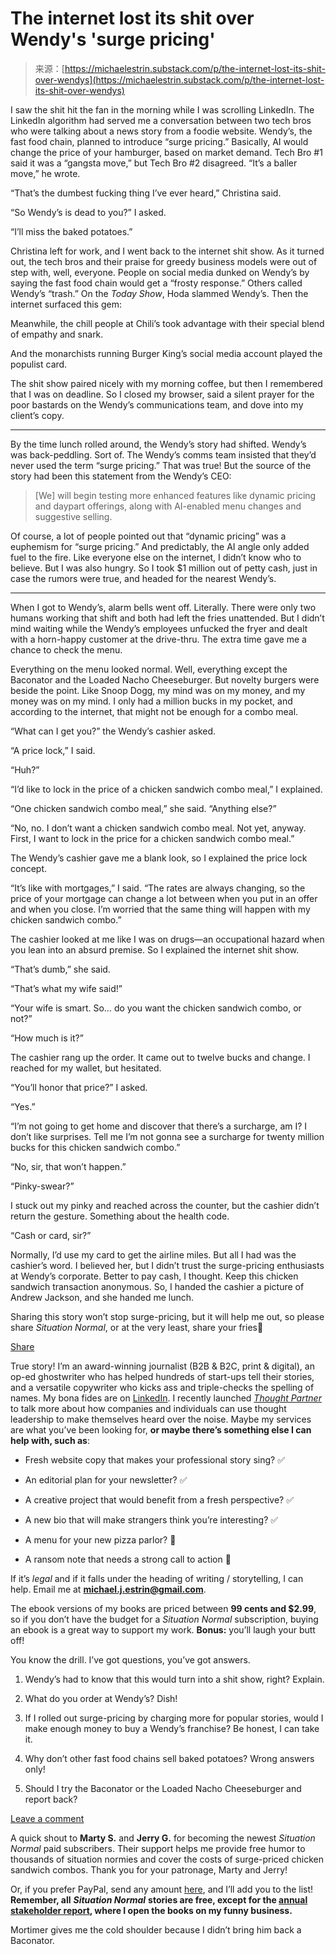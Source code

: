 <!--yml
category: 未分类
date: 2024-05-27 14:33:19
-->

# The internet lost its shit over Wendy's 'surge pricing'

> 来源：[https://michaelestrin.substack.com/p/the-internet-lost-its-shit-over-wendys](https://michaelestrin.substack.com/p/the-internet-lost-its-shit-over-wendys)

I saw the shit hit the fan in the morning while I was scrolling LinkedIn. The LinkedIn algorithm had served me a conversation between two tech bros who were talking about a news story from a foodie website. Wendy’s, the fast food chain, planned to introduce “surge pricing.” Basically, AI would change the price of your hamburger, based on market demand. Tech Bro #1 said it was a “gangsta move,” but Tech Bro #2 disagreed. “It’s a baller move,” he wrote.

“That’s the dumbest fucking thing I’ve ever heard,” Christina said.

“So Wendy’s is dead to you?” I asked.

“I’ll miss the baked potatoes.”

Christina left for work, and I went back to the internet shit show. As it turned out, the tech bros and their praise for greedy business models were out of step with, well, everyone. People on social media dunked on Wendy’s by saying the fast food chain would get a “frosty response.” Others called Wendy’s “trash.” On the *Today Show*, Hoda slammed Wendy’s. Then the internet surfaced this gem:

Meanwhile, the chill people at Chili’s took advantage with their special blend of empathy and snark.

And the monarchists running Burger King’s social media account played the populist card.

The shit show paired nicely with my morning coffee, but then I remembered that I was on deadline. So I closed my browser, said a silent prayer for the poor bastards on the Wendy’s communications team, and dove into my client’s copy.

* * *

By the time lunch rolled around, the Wendy’s story had shifted. Wendy’s was back-peddling. Sort of. The Wendy’s comms team insisted that they’d never used the term “surge pricing.” That was true! But the source of the story had been this statement from the Wendy’s CEO:

> [We] will begin testing more enhanced features like dynamic pricing and daypart offerings, along with AI-enabled menu changes and suggestive selling.

Of course, a lot of people pointed out that “dynamic pricing” was a euphemism for “surge pricing.” And predictably, the AI angle only added fuel to the fire. Like everyone else on the internet, I didn’t know who to believe. But I was also hungry. So I took $1 million out of petty cash, just in case the rumors were true, and headed for the nearest Wendy’s.

* * *

When I got to Wendy’s, alarm bells went off. Literally. There were only two humans working that shift and both had left the fries unattended. But I didn’t mind waiting while the Wendy’s employees unfucked the fryer and dealt with a horn-happy customer at the drive-thru. The extra time gave me a chance to check the menu.

Everything on the menu looked normal. Well, everything except the Baconator and the Loaded Nacho Cheeseburger. But novelty burgers were beside the point. Like Snoop Dogg, my mind was on my money, and my money was on my mind. I only had a million bucks in my pocket, and according to the internet, that might not be enough for a combo meal.

“What can I get you?” the Wendy’s cashier asked.

“A price lock,” I said.

“Huh?”

“I’d like to lock in the price of a chicken sandwich combo meal,” I explained.

“One chicken sandwich combo meal,” she said. “Anything else?”

“No, no. I don’t want a chicken sandwich combo meal. Not yet, anyway. First, I want to lock in the price for a chicken sandwich combo meal.”

The Wendy’s cashier gave me a blank look, so I explained the price lock concept.

“It’s like with mortgages,” I said. “The rates are always changing, so the price of your mortgage can change a lot between when you put in an offer and when you close. I’m worried that the same thing will happen with my chicken sandwich combo.”

The cashier looked at me like I was on drugs—an occupational hazard when you lean into an absurd premise. So I explained the internet shit show.

“That’s dumb,” she said.

“That’s what my wife said!”

“Your wife is smart. So… do you want the chicken sandwich combo, or not?”

“How much is it?”

The cashier rang up the order. It came out to twelve bucks and change. I reached for my wallet, but hesitated.

“You’ll honor that price?” I asked.

“Yes.”

“I’m not going to get home and discover that there’s a surcharge, am I? I don’t like surprises. Tell me I’m not gonna see a surcharge for twenty million bucks for this chicken sandwich combo.”

“No, sir, that won’t happen.”

“Pinky-swear?”

I stuck out my pinky and reached across the counter, but the cashier didn’t return the gesture. Something about the health code.

“Cash or card, sir?”

Normally, I’d use my card to get the airline miles. But all I had was the cashier’s word. I believed her, but I didn’t trust the surge-pricing enthusiasts at Wendy’s corporate. Better to pay cash, I thought. Keep this chicken sandwich transaction anonymous. So, I handed the cashier a picture of Andrew Jackson, and she handed me lunch.

Sharing this story won’t stop surge-pricing, but it will help me out, so please share *Situation Normal*, or at the very least, share your fries🍟

[Share](https://michaelestrin.substack.com/p/the-internet-lost-its-shit-over-wendys?utm_source=substack&utm_medium=email&utm_content=share&action=share)

True story! I’m an award-winning journalist (B2B & B2C, print & digital), an op-ed ghostwriter who has helped hundreds of start-ups tell their stories, and a versatile copywriter who kicks ass and triple-checks the spelling of names. My bona fides are on [LinkedIn](https://www.linkedin.com/in/michael-estrin-3a50639/). I recently launched *[Thought Partner](https://thoughtpartner.substack.com/)* to talk more about how companies and individuals can use thought leadership to make themselves heard over the noise. Maybe my services are what you’ve been looking for, **or maybe there’s something else I can help with, such as**:

*   Fresh website copy that makes your professional story sing? ✅

*   An editorial plan for your newsletter? ✅

*   A creative project that would benefit from a fresh perspective? ✅

*   A new bio that will make strangers think you’re interesting? ✅

*   A menu for your new pizza parlor? 🍕

*   A ransom note that needs a strong call to action 🚫

If it’s *legal* and if it falls under the heading of writing / storytelling, I can help. Email me at **michael.j.estrin@gmail.com**.

The ebook versions of my books are priced between **99 cents and $2.99**, so if you don’t have the budget for a *Situation Normal* subscription, buying an ebook is a great way to support my work. **Bonus:** you’ll laugh your butt off!

You know the drill. I’ve got questions, you’ve got answers.

1.  Wendy’s had to know that this would turn into a shit show, right? Explain.

2.  What do you order at Wendy’s? Dish!

3.  If I rolled out surge-pricing by charging more for popular stories, would I make enough money to buy a Wendy’s franchise? Be honest, I can take it.

4.  Why don’t other fast food chains sell baked potatoes? Wrong answers only!

5.  Should I try the Baconator or the Loaded Nacho Cheeseburger and report back?

[Leave a comment](https://michaelestrin.substack.com/p/the-internet-lost-its-shit-over-wendys/comments)

A quick shout to **Marty S.** and **Jerry G.** for becoming the newest *Situation Normal* paid subscribers. Their support helps me provide free humor to thousands of situation normies and cover the costs of surge-priced chicken sandwich combos. Thank you for your patronage, Marty and Jerry!

Or, if you prefer PayPal, send any amount [here](https://www.paypal.com/paypalme/SituationNormal?country.x=US&locale.x=en_US), and I’ll add you to the list! **Remember, all** ***Situation Normal*** **stories are free, except for the [annual stakeholder report](https://open.substack.com/pub/michaelestrin/p/situation-normal-stakeholder-report?r=1fqhx&utm_campaign=post&utm_medium=web), where I open the books on my funny business.**

Mortimer gives me the cold shoulder because I didn’t bring him back a Baconator.
